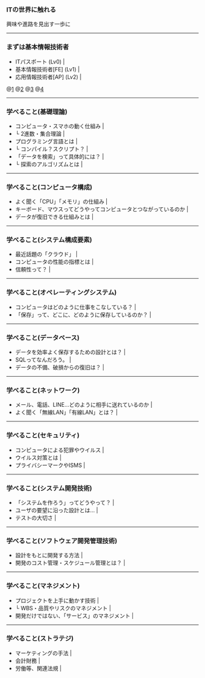 ### ITの世界に触れる

興味や進路を見出す一歩に

---

### まずは基本情報技術者

- ITパスポート (Lv0) |
- 基本情報技術者[FE] (Lv1) |
- 応用情報技術者[AP] (Lv2) |

@[1](資格取得としての目標は基本情報技術者を目標にします。)
@[2](最終目標は「資格取得」ではありません。)
@[3](勉強を通して興味や進路を見出すことが目標です。)
@[4](参照：https://www.jitec.ipa.go.jp/1_11seido/seido_gaiyo.html)

---

### 学べること(基礎理論)

- コンピュータ・スマホの動く仕組み |
- └ 2進数・集合理論 |
- プログラミング言語とは |
- └ コンパイル？スクリプト？ |
- 「データを検索」って具体的には？ |
- └ 探索のアルゴリズムとは |

---

### 学べること(コンピュータ構成)

- よく聞く「CPU」「メモリ」の仕組み |
- キーボード、マウスってどうやってコンピュータとつながっているのか |
- データが復旧できる仕組みとは |

---

### 学べること(システム構成要素)

- 最近話題の「クラウド」 |
- コンピュータの性能の指標とは |
- 信頼性って？ |

---

### 学べること(オペレーティングシステム)

- コンピュータはどのように仕事をこなしている？ |
- 「保存」って、どこに、どのように保存しているのか？ |

---

### 学べること(データベース)

- データを効率よく保存するための設計とは？ |
- SQLってなんだろう。 |
- データの不備、破損からの復旧は？ |

---

### 学べること(ネットワーク)

- メール、電話、LINE…どのように相手に送れているのか |
- よく聞く「無線LAN」「有線LAN」とは？ |

---

### 学べること(セキュリティ)

- コンピュータによる犯罪やウイルス |
- ウイルス対策とは |
- プライバシーマークやISMS |

---

### 学べること(システム開発技術)

- 「システムを作ろう」ってどうやって？ |
- ユーザの要望に沿った設計とは… |
- テストの大切さ |

---

### 学べること(ソフトウェア開発管理技術)

- 設計をもとに開発する方法 |
- 開発のコスト管理・スケジュール管理とは？ |

---

### 学べること(マネジメント)

- プロジェクトを上手に動かす技術 |
- └ WBS・品質やリスクのマネジメント |
- 開発だけではない、「サービス」のマネジメント |

---

### 学べること(ストラテジ)

- マーケティングの手法 |
- 会計財務 |
- 労働等、関連法規 |
